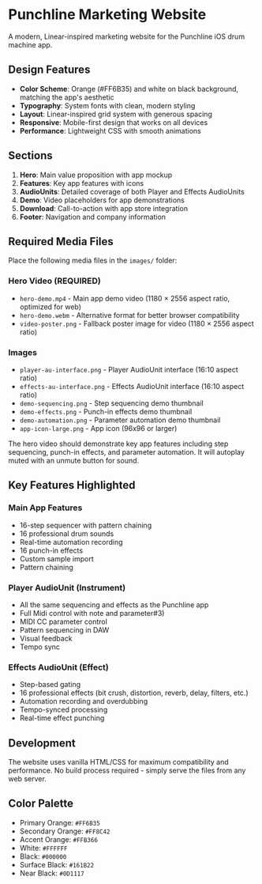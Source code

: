 # Punchline Marketing Website

A modern, Linear-inspired marketing website for the Punchline iOS drum machine app.

## Design Features

- **Color Scheme**: Orange (#FF6B35) and white on black background, matching the app's aesthetic
- **Typography**: System fonts with clean, modern styling
- **Layout**: Linear-inspired grid system with generous spacing
- **Responsive**: Mobile-first design that works on all devices
- **Performance**: Lightweight CSS with smooth animations

## Sections

1. **Hero**: Main value proposition with app mockup
2. **Features**: Key app features with icons
3. **AudioUnits**: Detailed coverage of both Player and Effects AudioUnits
4. **Demo**: Video placeholders for app demonstrations
5. **Download**: Call-to-action with app store integration
6. **Footer**: Navigation and company information

## Required Media Files

Place the following media files in the `images/` folder:

### Hero Video (REQUIRED)
- `hero-demo.mp4` - Main app demo video (1180 × 2556 aspect ratio, optimized for web)
- `hero-demo.webm` - Alternative format for better browser compatibility
- `video-poster.png` - Fallback poster image for video (1180 × 2556 aspect ratio)

### Images
- `player-au-interface.png` - Player AudioUnit interface (16:10 aspect ratio)
- `effects-au-interface.png` - Effects AudioUnit interface (16:10 aspect ratio)
- `demo-sequencing.png` - Step sequencing demo thumbnail
- `demo-effects.png` - Punch-in effects demo thumbnail
- `demo-automation.png` - Parameter automation demo thumbnail
- `app-icon-large.png` - App icon (96x96 or larger)

The hero video should demonstrate key app features including step sequencing, punch-in effects, and parameter automation. It will autoplay muted with an unmute button for sound.

## Key Features Highlighted

### Main App Features
- 16-step sequencer with pattern chaining
- 16 professional drum sounds
- Real-time automation recording
- 16 punch-in effects
- Custom sample import
- Pattern chaining

### Player AudioUnit (Instrument)
- All the same sequencing and effects as the Punchline app
- Full Midi control with note and parameter#3)
- MIDI CC parameter control
- Pattern sequencing in DAW
- Visual feedback
- Tempo sync

### Effects AudioUnit (Effect)
- Step-based gating
- 16 professional effects (bit crush, distortion, reverb, delay, filters, etc.)
- Automation recording and overdubbing
- Tempo-synced processing
- Real-time effect punching

## Development

The website uses vanilla HTML/CSS for maximum compatibility and performance. No build process required - simply serve the files from any web server.

## Color Palette

- Primary Orange: `#FF6B35`
- Secondary Orange: `#FF8C42`
- Accent Orange: `#FFB366`
- White: `#FFFFFF`
- Black: `#000000`
- Surface Black: `#161B22`
- Near Black: `#0D1117`
